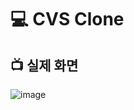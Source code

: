 # 💻 CVS Clone 
## 📺 실제 화면
![image](https://user-images.githubusercontent.com/64779472/154680501-858406c5-61cc-4ef9-be99-3dd676e0358e.png)